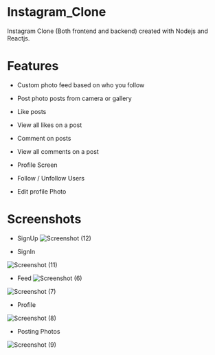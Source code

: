 # Instagram_Clone

Instagram Clone (Both frontend and backend) created with Nodejs and Reactjs.

# Features

- Custom photo feed based on who you follow
- Post photo posts from camera or gallery
- Like posts
- View all likes on a post
- Comment on posts
- View all comments on a post

- Profile Screen
- Follow / Unfollow Users

- Edit profile Photo

# Screenshots

- SignUp
![Screenshot (12)](https://user-images.githubusercontent.com/51844879/97795337-f33d0a00-1c2a-11eb-9260-7103870789ee.png)

- SignIn

![Screenshot (11)](https://user-images.githubusercontent.com/51844879/97795336-f20bdd00-1c2a-11eb-958d-d0d58e64eaa1.png)


- Feed
![Screenshot (6)](https://user-images.githubusercontent.com/51844879/97795327-e7514800-1c2a-11eb-862c-113b82c4558b.png)

![Screenshot (7)](https://user-images.githubusercontent.com/51844879/97795328-eae4cf00-1c2a-11eb-8f8b-2ff822bb2fad.png)


- Profile

![Screenshot (8)](https://user-images.githubusercontent.com/51844879/97795332-f0421980-1c2a-11eb-9d3b-0e06ca76234a.png)


- Posting Photos

![Screenshot (9)](https://user-images.githubusercontent.com/51844879/97795335-f1734680-1c2a-11eb-9bba-d17d54af271a.png)









